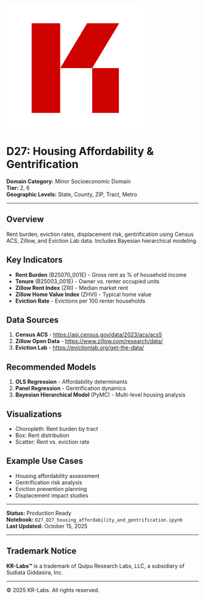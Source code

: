 ![KR-Labs](../../../assets/images/KRLabs_WebLogo.png)

# D27: Housing Affordability & Gentrification

**Domain Category:** Minor Socioeconomic Domain  
**Tier:** 2, 6  
**Geographic Levels:** State, County, ZIP, Tract, Metro

---

## Overview

Rent burden, eviction rates, displacement risk, gentrification using Census ACS, Zillow, and Eviction Lab data. Includes Bayesian hierarchical modeling.

## Key Indicators

- **Rent Burden** (B25070_001E) - Gross rent as % of household income
- **Tenure** (B25003_001E) - Owner vs. renter occupied units
- **Zillow Rent Index** (ZRI) - Median market rent
- **Zillow Home Value Index** (ZHVI) - Typical home value
- **Eviction Rate** - Evictions per 100 renter households

## Data Sources

1. **Census ACS** - https://api.census.gov/data/2023/acs/acs5
2. **Zillow Open Data** - https://www.zillow.com/research/data/
3. **Eviction Lab** - https://evictionlab.org/get-the-data/

## Recommended Models

1. **OLS Regression** - Affordability determinants
2. **Panel Regression** - Gentrification dynamics
3. **Bayesian Hierarchical Model** (PyMC) - Multi-level housing analysis

## Visualizations

- Choropleth: Rent burden by tract
- Box: Rent distribution
- Scatter: Rent vs. eviction rate

## Example Use Cases

- Housing affordability assessment
- Gentrification risk analysis
- Eviction prevention planning
- Displacement impact studies

---

**Status:** Production Ready  
**Notebook:** `D27_D27_housing_affordability_and_gentrification.ipynb`  
**Last Updated:** October 15, 2025

---

## Trademark Notice

**KR-Labs™** is a trademark of Quipu Research Labs, LLC, a subsidiary of Sudiata Giddasira, Inc.

---

© 2025 KR-Labs. All rights reserved.
